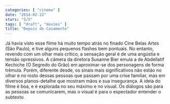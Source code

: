 ```yaml
---
categories: [ "cinema" ]
date: "2014-02-22"
stars: "5/5"
tags: [ "draft", "movies" ]
title: "Depois do Casamento"
---
```

Já havia visto esse filme há muito tempo atrás no finado Cine Belas
Artes (São Paulo), e tive alguns pequenos flashes bem pontuais. No
entanto, revendo com um olhar mais crítico, a sensação geral é de
uma angústia e tensão opressivos. A câmera da diretora Susanne Bier
emula a de Abdellatif Kechiche (O Segredo do Grão) em aproximar-se
dos personagens de forma trêmula. Porém, diferente desde, os sinais
mais significativos não estão no olhar e no rosto dessas pessoas que
passam por uma crise familiar, mas em diversos planos-detalhe que mostram
mãos e sua insegurança. A ideia do filme é boa, e é explorada no seu
máximo e no visual. Os diálogos são para as pessoas se comunicarem,
mas o visual é para o espectador entender o subtexto.
